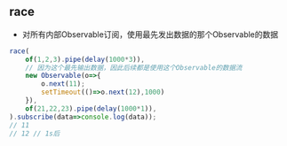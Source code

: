 ## race
- 对所有内部Observable订阅，使用最先发出数据的那个Observable的数据
```js
race(
    of(1,2,3).pipe(delay(1000*3)),
    // 因为这个最先输出数据，因此后续都是使用这个Observable的数据流
    new Observable(o=>{
        o.next(11);
        setTimeout(()=>o.next(12),1000)
    }),
    of(21,22,23).pipe(delay(1000*1)),
).subscribe(data=>console.log(data));
// 11
// 12 // 1s后
```